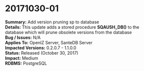 # 20171030-01

**Summary:** Add version pruning sp to database   
**Details:** This update adds a stored procedure **SQAUSH\_DB\(\)** to the database which will prune obsolete versions from the database   
**Bug / Issues:** N/A  
**Applies To:** OpenIZ Server, SanteDB Server  
**Impacted Versions:** 0.2.0.7 - 1.1.0.0  
**Status:** Released \(October 30, 2017\)  
**Impact:** Medium   
**RDBMS:** PostgreSQL

